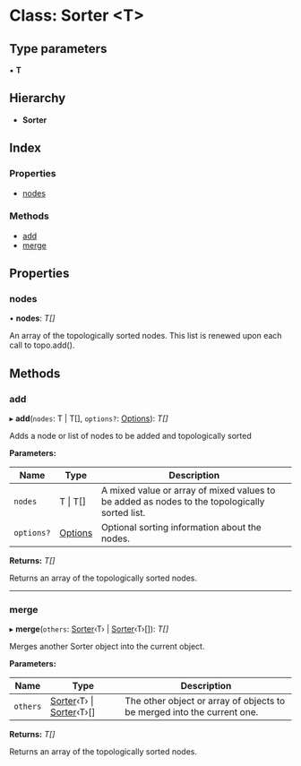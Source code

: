 
# Class: Sorter <**T**>

## Type parameters

▪ **T**

## Hierarchy

* **Sorter**

## Index

### Properties

* [nodes](_topo_4_0_1_index_d_.sorter.md#nodes)

### Methods

* [add](_topo_4_0_1_index_d_.sorter.md#add)
* [merge](_topo_4_0_1_index_d_.sorter.md#merge)

## Properties

###  nodes

• **nodes**: *T[]*

An array of the topologically sorted nodes. This list is renewed upon each call to topo.add().

## Methods

###  add

▸ **add**(`nodes`: T | T[], `options?`: [Options](../interfaces/_topo_4_0_1_index_d_.options.md)): *T[]*

Adds a node or list of nodes to be added and topologically sorted

**Parameters:**

Name | Type | Description |
------ | ------ | ------ |
`nodes` | T &#124; T[] | A mixed value or array of mixed values to be added as nodes to the topologically sorted list. |
`options?` | [Options](../interfaces/_topo_4_0_1_index_d_.options.md) | Optional sorting information about the nodes.  |

**Returns:** *T[]*

Returns an array of the topologically sorted nodes.

___

###  merge

▸ **merge**(`others`: [Sorter](_topo_4_0_1_index_d_.sorter.md)‹T› | [Sorter](_topo_4_0_1_index_d_.sorter.md)‹T›[]): *T[]*

Merges another Sorter object into the current object.

**Parameters:**

Name | Type | Description |
------ | ------ | ------ |
`others` | [Sorter](_topo_4_0_1_index_d_.sorter.md)‹T› &#124; [Sorter](_topo_4_0_1_index_d_.sorter.md)‹T›[] | The other object or array of objects to be merged into the current one.  |

**Returns:** *T[]*

Returns an array of the topologically sorted nodes.
